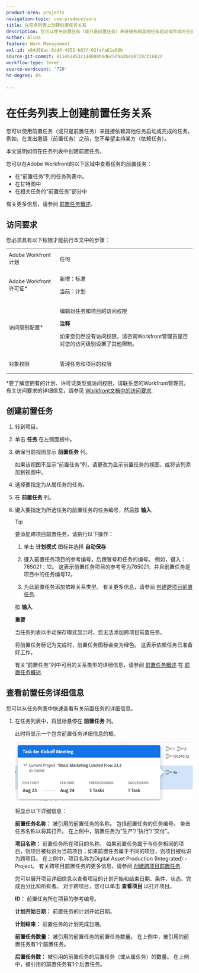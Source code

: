 ```yaml
---
product-area: projects
navigation-topic: use-predecessors
title: 在任务列表上创建前置任务关系
description: 您可以使用前置任务（或只是前置任务）来链接依赖其他任务启动或完成的任务。 例如，在发出邀请（前置任务）之前，您不希望主持某方（依赖任务）。
author: Alina
feature: Work Management
exl-id: a84d88ac-8dd4-4952-b83f-02fafa61e68b
source-git-commit: 811eb1453c140808b0d6c5d9a3b4a0729cb16b2d
workflow-type: tm+mt
source-wordcount: '720'
ht-degree: 0%

---
```


# 在任务列表上创建前置任务关系

您可以使用前置任务（或只是前置任务）来链接依赖其他任务启动或完成的任务。 例如，在发出邀请（前置任务）之前，您不希望主持某方（依赖任务）。

本文说明如何在任务列表中创建前置任务。

您可以在Adobe Workfront的以下区域中查看任务的前置任务：

* 在“前置任务”列的任务列表中。
* 在甘特图中
* 在相关任务的“前置任务”部分中

有关更多信息，请参阅 [前置任务概述](../../../manage-work/tasks/use-prdcssrs/predecessors-overview.md).

## 访问要求

您必须具有以下权限才能执行本文中的步骤：

<table style="table-layout:auto"> 
 <col> 
 <col> 
 <tbody> 
  <tr> 
   <td role="rowheader">Adobe Workfront计划</td> 
   <td> <p>任何</p> </td> 
  </tr> 
  <tr> 
   <td role="rowheader">Adobe Workfront许可证*</td> 
   <td> <p>新增：标准 </p><p>当前：计划 </p> </td> 
  </tr> 
  <tr> 
   <td role="rowheader">访问级别配置*</td> 
   <td> <p>编辑对任务和项目的访问权限</p> <p><b>注释</b>

如果您仍然没有访问权限，请咨询Workfront管理员是否对您的访问级别设置了其他限制。 </p> </td>
</tr> 
  <tr> 
   <td role="rowheader">对象权限</td> 
   <td> <p>管理任务和项目的权限</p> </td> 
  </tr> 
 </tbody> 
</table>

&#42;要了解您拥有的计划、许可证类型或访问权限，请联系您的Workfront管理员。 有关访问要求的详细信息，请参见 [Workfront文档中的访问要求](/help/quicksilver/administration-and-setup/add-users/access-levels-and-object-permissions/access-level-requirements-in-documentation.md).

## 创建前置任务

1. 转到项目。
1. 单击 **任务** 在左侧面板中。
1. 确保当前视图显示 **前置任务** 列。

   如果该视图不显示“前置任务”列，请更改为显示前置任务的视图，或将该列添加到视图中。

1. 选择要指定为从属任务的任务。
1. 在 **前置任务** 列。
1. 键入要指定为所选任务的前置任务的任务编号，然后按 **输入**.

   >[!TIP]
   >
   >要添加跨项目前置任务，请执行以下操作：
   >
   >1. 单击 **计划模式** 图标并选择 **自动保存**.
   >
   >1. 键入前置任务项目的参考编号，后跟冒号和任务的编号。 例如，键入：765021：12。 这表示前置任务项目的参考号为765021，并且前置任务是项目中的任务编号12。
   >
   >1. 为此前置任务添加依赖关系类型。 有关更多信息，请参阅 [创建跨项目前置任务](/help/quicksilver/manage-work/tasks/use-prdcssrs/cross-project-predecessors.md).
   >
   >按 **输入**.
   >
   >**重要**
   >
   >当任务列表以手动保存模式显示时，您无法添加跨项目前置任务。

   将前置任务标记为完成时，前置任务图标会变为绿色。 这表示依赖任务已准备好工作。

   有关“前置任务”列中可用的关系类型的详细信息，请参阅 [前置任务概述](../../../manage-work/tasks/use-prdcssrs/predecessors-overview.md) 在 [前置任务概述](../../../manage-work/tasks/use-prdcssrs/predecessors-overview.md).

## 查看前置任务详细信息

您可以从任务列表中快速查看有关前置任务的详细信息。

1. 在任务列表中，将鼠标悬停在 **前置任务** 列。

   此时将显示一个包含前置任务详细信息的框。

   ![前置任务详细信息](assets/predecessor-details-in-task-list.png)

   将显示以下详细信息：

   **前置任务名称：** 被引用的前置任务的名称。 包括前置任务的任务编号。 单击任务名称以将其打开。 在上例中，前置任务为“生产”/“执行”/“交付”。

   **项目名称：** 前置任务所在项目的名称。 如果前置任务属于与任务相同的项目，则项目被标识为当前项目；如果前置任务属于不同的项目，则项目被标识为跨项目。 在上例中，项目名称为Digital Asset Production (Integrated) - Project。 有关跨项目前置任务的更多信息，请参阅 [创建跨项目前置任务](../../tasks/use-prdcssrs/cross-project-predecessors.md).

   您可以展开项目详细信息以查看项目的计划开始和结束日期、条件、状态、完成百分比和所有者。 对于跨项目，您可以单击 **查看项目** 以打开项目。

   **ID：** 前置任务所在项目的参考编号。

   **计划开始日期：** 前置任务的计划开始日期。

   **计划结束：** 前置任务的计划完成日期。

   **前置任务数量：** 被引用的前置任务的前置任务数量。 在上例中，被引用的前置任务有1个前置任务。

   **后置任务数：** 被引用的前置任务的后置任务（或从属任务）的数量。 在上例中，被引用的前置任务有1个后置任务。
